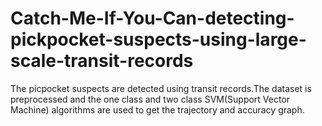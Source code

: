 # Catch-Me-If-You-Can-detecting-pickpocket-suspects-using-large-scale-transit-records
The picpocket suspects are detected using transit records.The dataset is preprocessed and the one class and two class SVM(Support Vector Machine) algorithms are used to get the trajectory and accuracy graph.
